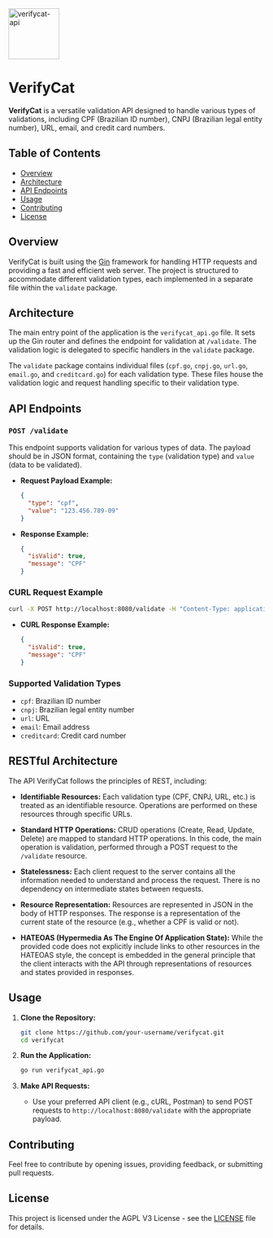 <img src="https://github.com/gatinhodev/verifycat/assets/135276762/8f4b2368-3733-4864-8c28-c7719edf0ece" alt="verifycat-api" width="100" height="100">

# VerifyCat  

**VerifyCat** is a versatile validation API designed to handle various types of validations, including CPF (Brazilian ID number), CNPJ (Brazilian legal entity number), URL, email, and credit card numbers. 

## Table of Contents

- [Overview](#overview)
- [Architecture](#architecture)
- [API Endpoints](#api-endpoints)
- [Usage](#usage)
- [Contributing](#contributing)
- [License](#license)

## Overview

VerifyCat is built using the [Gin](https://github.com/gin-gonic/gin) framework for handling HTTP requests and providing a fast and efficient web server. The project is structured to accommodate different validation types, each implemented in a separate file within the `validate` package.

## Architecture

The main entry point of the application is the `verifycat_api.go` file. It sets up the Gin router and defines the endpoint for validation at `/validate`. The validation logic is delegated to specific handlers in the `validate` package.

The `validate` package contains individual files (`cpf.go`, `cnpj.go`, `url.go`, `email.go`, and `creditcard.go`) for each validation type. These files house the validation logic and request handling specific to their validation type.

## API Endpoints

### `POST /validate`

This endpoint supports validation for various types of data. The payload should be in JSON format, containing the `type` (validation type) and `value` (data to be validated).

- **Request Payload Example:**
  ```json
  {
    "type": "cpf",
    "value": "123.456.789-09"
  }
  ```

- **Response Example:**
  ```json
  {
    "isValid": true,
    "message": "CPF"
  }
  ```

### CURL Request Example

```bash
curl -X POST http://localhost:8080/validate -H "Content-Type: application/json" -d '{"type": "cpf", "value": "123.456.789-09"}'
```

- **CURL Response Example:**
  ```json
  {
    "isValid": true,
    "message": "CPF"
  }
  ```

### Supported Validation Types

- `cpf`: Brazilian ID number
- `cnpj`: Brazilian legal entity number
- `url`: URL
- `email`: Email address
- `creditcard`: Credit card number

## RESTful Architecture

The API VerifyCat follows the principles of REST, including:

- **Identifiable Resources:** Each validation type (CPF, CNPJ, URL, etc.) is treated as an identifiable resource. Operations are performed on these resources through specific URLs.

- **Standard HTTP Operations:** CRUD operations (Create, Read, Update, Delete) are mapped to standard HTTP operations. In this code, the main operation is validation, performed through a POST request to the `/validate` resource.

- **Statelessness:** Each client request to the server contains all the information needed to understand and process the request. There is no dependency on intermediate states between requests.

- **Resource Representation:** Resources are represented in JSON in the body of HTTP responses. The response is a representation of the current state of the resource (e.g., whether a CPF is valid or not).

- **HATEOAS (Hypermedia As The Engine Of Application State):** While the provided code does not explicitly include links to other resources in the HATEOAS style, the concept is embedded in the general principle that the client interacts with the API through representations of resources and states provided in responses.

## Usage

1. **Clone the Repository:**
   ```bash
   git clone https://github.com/your-username/verifycat.git
   cd verifycat
   ```

2. **Run the Application:**
   ```bash
   go run verifycat_api.go
   ```

3. **Make API Requests:**
   - Use your preferred API client (e.g., cURL, Postman) to send POST requests to `http://localhost:8080/validate` with the appropriate payload.

## Contributing

Feel free to contribute by opening issues, providing feedback, or submitting pull requests.

## License

This project is licensed under the AGPL V3 License - see the [LICENSE](LICENSE) file for details.
